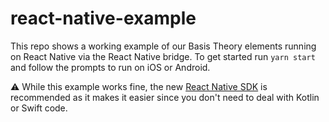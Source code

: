# react-native-example

This repo shows a working example of our Basis Theory elements running on React Native via the React Native bridge. To get started run `yarn start`
and follow the prompts to run on iOS or Android.

:warning: While this example works fine, the new 
[React Native SDK](https://developers.basistheory.com/docs/sdks/mobile/react-native/) is recommended as
it makes it easier since you don't need to deal with Kotlin or Swift code. 
